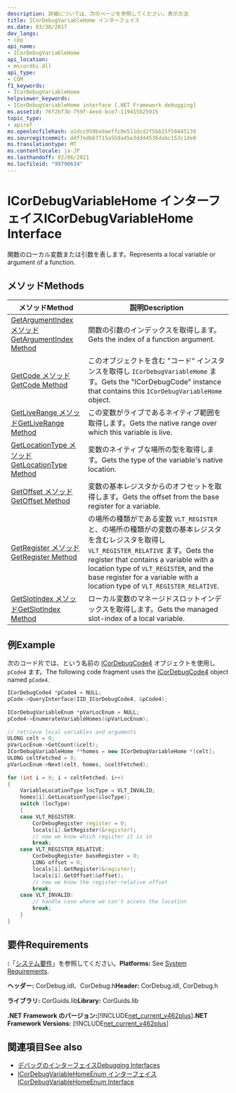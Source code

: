 ```yaml
---
description: 詳細については、次のページを参照してください。表示方法
title: ICorDebugVariableHome インターフェイス
ms.date: 03/30/2017
dev_langs:
- cpp
api_name:
- ICorDebugVariableHome
api_location:
- mscordbi.dll
api_type:
- COM
f1_keywords:
- ICorDebugVariableHome
helpviewer_keywords:
- ICorDebugVariableHome interface [.NET Framework debugging]
ms.assetid: 76f2bf3b-759f-4eed-bce7-119415b25915
topic_type:
- apiref
ms.openlocfilehash: a1dcc959ba9aeffc0e511dcd2f5bb15f58445139
ms.sourcegitcommit: ddf7edb67715a5b9a45e3dd44536dabc153c1de0
ms.translationtype: MT
ms.contentlocale: ja-JP
ms.lasthandoff: 02/06/2021
ms.locfileid: "99790634"
---
```

# <a name="icordebugvariablehome-interface"></a><span data-ttu-id="b8a7c-103">ICorDebugVariableHome インターフェイス</span><span class="sxs-lookup"><span data-stu-id="b8a7c-103">ICorDebugVariableHome Interface</span></span>

<span data-ttu-id="b8a7c-104">関数のローカル変数または引数を表します。</span><span class="sxs-lookup"><span data-stu-id="b8a7c-104">Represents a local variable or argument of a function.</span></span>  
  
## <a name="methods"></a><span data-ttu-id="b8a7c-105">メソッド</span><span class="sxs-lookup"><span data-stu-id="b8a7c-105">Methods</span></span>  
  
|<span data-ttu-id="b8a7c-106">メソッド</span><span class="sxs-lookup"><span data-stu-id="b8a7c-106">Method</span></span>|<span data-ttu-id="b8a7c-107">説明</span><span class="sxs-lookup"><span data-stu-id="b8a7c-107">Description</span></span>|  
|------------|-----------------|  
|[<span data-ttu-id="b8a7c-108">GetArgumentIndex メソッド</span><span class="sxs-lookup"><span data-stu-id="b8a7c-108">GetArgumentIndex Method</span></span>](icordebugvariablehome-getargumentindex-method.md)|<span data-ttu-id="b8a7c-109">関数の引数のインデックスを取得します。</span><span class="sxs-lookup"><span data-stu-id="b8a7c-109">Gets the index of a function argument.</span></span>|  
|[<span data-ttu-id="b8a7c-110">GetCode メソッド</span><span class="sxs-lookup"><span data-stu-id="b8a7c-110">GetCode Method</span></span>](icordebugvariablehome-getcode-method.md)|<span data-ttu-id="b8a7c-111">このオブジェクトを含む "コード" インスタンスを取得し `ICorDebugVariableHome` ます。</span><span class="sxs-lookup"><span data-stu-id="b8a7c-111">Gets the "ICorDebugCode" instance that contains this `ICorDebugVariableHome` object.</span></span>|  
|[<span data-ttu-id="b8a7c-112">GetLiveRange メソッド</span><span class="sxs-lookup"><span data-stu-id="b8a7c-112">GetLiveRange Method</span></span>](icordebugvariablehome-getliverange-method.md)|<span data-ttu-id="b8a7c-113">この変数がライブであるネイティブ範囲を取得します。</span><span class="sxs-lookup"><span data-stu-id="b8a7c-113">Gets the native range over which this variable is live.</span></span>|  
|[<span data-ttu-id="b8a7c-114">GetLocationType メソッド</span><span class="sxs-lookup"><span data-stu-id="b8a7c-114">GetLocationType Method</span></span>](icordebugvariablehome-getlocationtype-method.md)|<span data-ttu-id="b8a7c-115">変数のネイティブな場所の型を取得します。</span><span class="sxs-lookup"><span data-stu-id="b8a7c-115">Gets the type of the variable's native location.</span></span>|  
|[<span data-ttu-id="b8a7c-116">GetOffset メソッド</span><span class="sxs-lookup"><span data-stu-id="b8a7c-116">GetOffset Method</span></span>](icordebugvariablehome-getoffset-method.md)|<span data-ttu-id="b8a7c-117">変数の基本レジスタからのオフセットを取得します。</span><span class="sxs-lookup"><span data-stu-id="b8a7c-117">Gets the offset from the base register for a variable.</span></span>|  
|[<span data-ttu-id="b8a7c-118">GetRegister メソッド</span><span class="sxs-lookup"><span data-stu-id="b8a7c-118">GetRegister Method</span></span>](icordebugvariablehome-getregister-method.md)|<span data-ttu-id="b8a7c-119">の場所の種類がである変数 `VLT_REGISTER` と、の場所の種類がの変数の基本レジスタを含むレジスタを取得し `VLT_REGISTER_RELATIVE` ます。</span><span class="sxs-lookup"><span data-stu-id="b8a7c-119">Gets the register that contains a variable with a location type of `VLT_REGISTER`, and the base register for a variable with a location type of `VLT_REGISTER_RELATIVE`.</span></span>|  
|[<span data-ttu-id="b8a7c-120">GetSlotIndex メソッド</span><span class="sxs-lookup"><span data-stu-id="b8a7c-120">GetSlotIndex Method</span></span>](icordebugvariablehome-getslotindex-method.md)|<span data-ttu-id="b8a7c-121">ローカル変数のマネージドスロットインデックスを取得します。</span><span class="sxs-lookup"><span data-stu-id="b8a7c-121">Gets the managed slot-index of a local variable.</span></span>|  
  
## <a name="example"></a><span data-ttu-id="b8a7c-122">例</span><span class="sxs-lookup"><span data-stu-id="b8a7c-122">Example</span></span>  

 <span data-ttu-id="b8a7c-123">次のコード片では、という名前の [ICorDebugCode4](icordebugcode4-interface.md) オブジェクトを使用し `pCode4` ます。</span><span class="sxs-lookup"><span data-stu-id="b8a7c-123">The following code fragment uses the [ICorDebugCode4](icordebugcode4-interface.md) object named `pCode4`.</span></span>  
  
```cpp  
ICorDebugCode4 *pCode4 = NULL;  
pCode->QueryInterface(IID_ICorDebugCode4, &pCode4);  
  
ICorDebugVariableEnum *pVarLocEnum = NULL;  
pCode4->EnumerateVariableHomes(&pVarLocEnum);  
  
// retrieve local variables and arguments  
ULONG celt = 0;  
pVarLocEnum->GetCount(&celt);  
ICorDebugVariableHome **homes = new ICorDebugVariableHome *[celt];  
ULONG celtFetched = 0;  
pVarLocEnum->Next(celt, homes, &celtFetched);  
  
for (int i = 0; i < celtFetched; i++)  
{  
    VariableLocationType locType = VLT_INVALID;  
    homes[i].GetLocationType(&locType);  
    switch (locType)  
    {  
    case VLT_REGISTER:  
        CorDebugRegister register = 0;  
        locals[i].GetRegister(&register);  
        // now we know which register it is in  
        break;  
    case VLT_REGISTER_RELATIVE:  
        CorDebugRegister baseRegister = 0;  
        LONG offset = 0;  
        locals[i].GetRegister(&register);  
        locals[i].GetOffset(&offset);  
        // now we know the register-relative offset  
        break;  
    case VLT_INVALID:  
        // handle case where we can't access the location  
        break;  
    }  
}  
```  
  
## <a name="requirements"></a><span data-ttu-id="b8a7c-124">要件</span><span class="sxs-lookup"><span data-stu-id="b8a7c-124">Requirements</span></span>  

 <span data-ttu-id="b8a7c-125">**:**「[システム要件](../../get-started/system-requirements.md)」を参照してください。</span><span class="sxs-lookup"><span data-stu-id="b8a7c-125">**Platforms:** See [System Requirements](../../get-started/system-requirements.md).</span></span>  
  
 <span data-ttu-id="b8a7c-126">**ヘッダー:** CorDebug.idl、CorDebug.h</span><span class="sxs-lookup"><span data-stu-id="b8a7c-126">**Header:** CorDebug.idl, CorDebug.h</span></span>  
  
 <span data-ttu-id="b8a7c-127">**ライブラリ:** CorGuids.lib</span><span class="sxs-lookup"><span data-stu-id="b8a7c-127">**Library:** CorGuids.lib</span></span>  
  
 <span data-ttu-id="b8a7c-128">**.NET Framework のバージョン:**[!INCLUDE[net_current_v462plus](../../../../includes/net-current-v462plus-md.md)]</span><span class="sxs-lookup"><span data-stu-id="b8a7c-128">**.NET Framework Versions:** [!INCLUDE[net_current_v462plus](../../../../includes/net-current-v462plus-md.md)]</span></span>  
  
## <a name="see-also"></a><span data-ttu-id="b8a7c-129">関連項目</span><span class="sxs-lookup"><span data-stu-id="b8a7c-129">See also</span></span>

- [<span data-ttu-id="b8a7c-130">デバッグのインターフェイス</span><span class="sxs-lookup"><span data-stu-id="b8a7c-130">Debugging Interfaces</span></span>](debugging-interfaces.md)
- [<span data-ttu-id="b8a7c-131">ICorDebugVariableHomeEnum インターフェイス</span><span class="sxs-lookup"><span data-stu-id="b8a7c-131">ICorDebugVariableHomeEnum Interface</span></span>](icordebugvariablehomeenum-interface.md)
